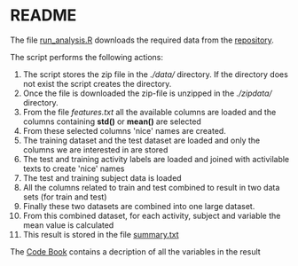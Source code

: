 # README

The file [run_analysis.R](https://github.com/fennekit/DataCleaning/blob/master/run_analysis.R) downloads the required data from the 
[repository](https://d396qusza40orc.cloudfront.net/getdata%2Fprojectfiles%2FUCI%20HAR%20Dataset.zip).

The script performs the following actions:

1. The script stores the zip file in the *./data/* directory. If the directory does not exist the script creates the directory.
2. Once the file is downloaded the zip-file is unzipped in the *./zipdata/* directory.
3. From the file *features.txt* all the available columns are loaded and the columns containing **std()** or **mean()** are selected
4. From these selected columns 'nice' names are created.
5. The training dataset and the test dataset are loaded and only the columns we are interested in are stored
6. The test and training activity labels are loaded and joined with activilable texts to create 'nice' names
7. The test and training subject data is loaded
8. All the columns related to train and test combined to result in two data sets (for train and test)
9. Finally these two datasets are combined into one large dataset.
10. From this combined dataset, for each activity, subject and variable the mean value is calculated
11. This result is stored in the file [summary.txt](https://github.com/fennekit/DataCleaning/blob/master/summary.txt)

The [Code Book](https://github.com/fennekit/DataCleaning/blob/master/CodeBook.md) contains a decription of all the variables in the result

